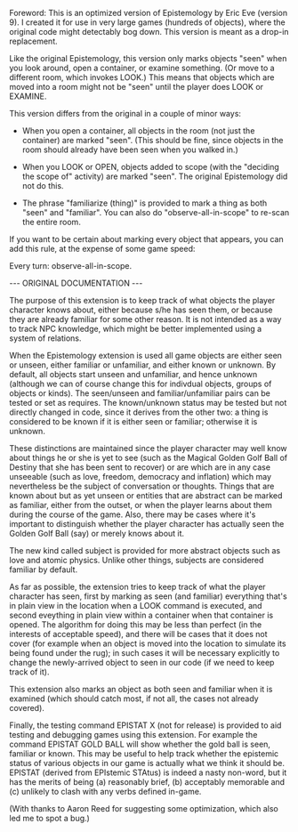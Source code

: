 Foreword: This is an optimized version of Epistemology by Eric Eve (version 9). I created it for use in very large games (hundreds of objects), where the original code might detectably bog down. This version is meant as a drop-in replacement.

Like the original Epistemology, this version only marks objects "seen" when you look around, open a container, or examine something. (Or move to a different room, which invokes LOOK.) This means that objects which are moved into a room might not be "seen" until the player does LOOK or EXAMINE.

This version differs from the original in a couple of minor ways:

- When you open a container, all objects in the room (not just the container) are marked "seen". (This should be fine, since objects in the room should already have been seen when you walked in.)

- When you LOOK or OPEN, objects added to scope (with the "deciding the scope of" activity) are marked "seen". The original Epistemology did not do this.

- The phrase "familiarize (thing)" is provided to mark a thing as both "seen" and "familiar". You can also do "observe-all-in-scope" to re-scan the entire room.

If you want to be certain about marking every object that appears, you can add this rule, at the expense of some game speed:

Every turn: observe-all-in-scope.

--- ORIGINAL DOCUMENTATION ---

The purpose of this extension is to keep track of what objects the player character knows about, either because s/he has seen them, or because they are already familiar for some other reason. It is not intended as a way to track NPC knowledge, which might be better implemented using a system of relations.

When the Epistemology extension is used all game objects are either seen or unseen, either familiar or unfamiliar, and either known or unknown. By default, all objects start unseen and unfamiliar, and hence unknown (although we can of course change this for indivdual objects, groups of objects or kinds). The seen/unseen and familiar/unfamiliar pairs can be tested or set as requires. The known/unknown status may be tested but not directly changed in code, since it derives from the other two: a thing is considered to be known if it is either seen or familiar; otherwise it is unknown.

These distinctions are maintained since the player character may well know about things he or she is yet to see (such as the Magical Golden Golf Ball of Destiny that she has been sent to recover) or are which are in any case unseeable (such as love, freedom, democracy and inflation) which may nevertheless be the subject of conversation or thoughts. Things that are known about but as yet unseen or entities that are abstract can be marked as familiar, either from the outset, or when the player learns about them during the course of the game. Also, there may be cases where it's important to distinguish whether the player character has actually seen the Golden Golf Ball (say) or merely knows about it.

The new kind called subject is provided for more abstract objects such as love and atomic physics. Unlike other things, subjects are considered familiar by default.

As far as possible, the extension tries to keep track of what the player character has seen, first by marking as seen (and familiar) everything that's in plain view in the location when a LOOK command is executed, and second eveything in plain view within a container when that container is opened. The algorithm for doing this may be less than perfect (in the interests of acceptable speed), and there will be cases that it does not cover (for example when an object is moved into the location to simulate its being found under the rug); in such cases it will be necessary explicitly to change the newly-arrived object to seen in our code (if we need to keep track of it).

This extension also marks an object as both seen and familiar when it is examined (which should catch most, if not all, the cases not already covered).

Finally, the testing command EPISTAT X (not for release) is provided to aid testing and debugging games using this extension. For example the command EPISTAT GOLD BALL will show whether the gold ball is seen, familiar or known. This may be useful to help track whether the epistemic status of various objects in our game is actually what we think it should be. EPISTAT (derived from EPIstemic STAtus) is indeed a nasty non-word, but it has the merits of being (a) reasonably brief, (b) acceptably memorable and (c) unlikely to clash with any verbs defined in-game.

(With thanks to Aaron Reed for suggesting some optimization, which also led me to spot a bug.)

